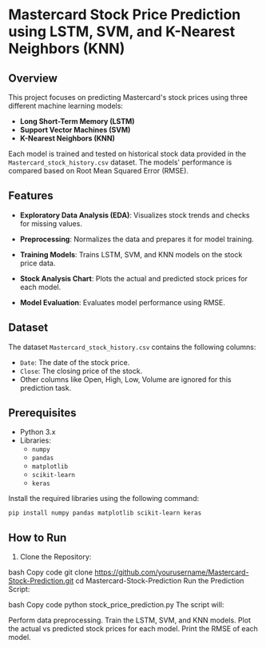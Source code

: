 # Mastercard Stock Price Prediction using LSTM, SVM, and K-Nearest Neighbors (KNN)

## Overview

This project focuses on predicting Mastercard's stock prices using three different machine learning models:

- **Long Short-Term Memory (LSTM)**
- **Support Vector Machines (SVM)**
- **K-Nearest Neighbors (KNN)**

Each model is trained and tested on historical stock data provided in the `Mastercard_stock_history.csv` dataset. The models' performance is compared based on Root Mean Squared Error (RMSE).

## Features

- **Exploratory Data Analysis (EDA)**: Visualizes stock trends and checks for missing values.

- **Preprocessing**: Normalizes the data and prepares it for model training.

- **Training Models**: Trains LSTM, SVM, and KNN models on the stock price data.

- **Stock Analysis Chart**: Plots the actual and predicted stock prices for each model.

- **Model Evaluation**: Evaluates model performance using RMSE.
  
## Dataset

The dataset `Mastercard_stock_history.csv` contains the following columns:
- `Date`: The date of the stock price.
- `Close`: The closing price of the stock.
- Other columns like Open, High, Low, Volume are ignored for this prediction task.

## Prerequisites

- Python 3.x
- Libraries: 
  - `numpy`
  - `pandas`
  - `matplotlib`
  - `scikit-learn`
  - `keras`
  
Install the required libraries using the following command:

```
pip install numpy pandas matplotlib scikit-learn keras
```

## How to Run

1. Clone the Repository:

bash
Copy code
git clone https://github.com/yourusername/Mastercard-Stock-Prediction.git
cd Mastercard-Stock-Prediction
Run the Prediction Script:

bash
Copy code
python stock_price_prediction.py
The script will:

Perform data preprocessing.
Train the LSTM, SVM, and KNN models.
Plot the actual vs predicted stock prices for each model.
Print the RMSE of each model.
